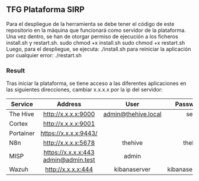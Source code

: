 ## TFG Plataforma SIRP

Para el despliegue de la herramienta se debe tener el código de este repositorio en la máquina que funcionará como servidor de la plataforma.
Una vez dentro, se han de otorgar permiso de ejecución a los ficheros install.sh y restart.sh.
sudo chmod +x install.sh
sudo chmod +x restart.sh
Luego, para el despliegue, se ejecuta:
./install.sh
para reiniciar la aplicación por cualquier error:
./restart.sh

### Result
Tras iniciar la plataforma, se tiene acceso a las diferentes aplicaciones en las siguientes direcciones, cambiar x.x.x.x por la ip del servidor:


| Service   |      Address      |  User |  Password |
|----------|:-------------:|:------:|------:|
| The Hive |  http://x.x.x.x:9000 | admin@thehive.local | secret
| Cortex |    http://x.x.x.x:9001  |    |
| Portainer | https://x.x.x.x:9443/ |     |
| N8n |  http://x.x.x.x:5678 |  thehive  |  thehive
| MISP |    https://x.x.x.x:443   admin@admin.test | admin
| Wazuh | http://x.x.x.x:444 |  kibanaserver | kibanaserver